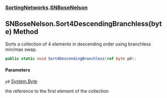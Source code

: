 ### [SortingNetworks](SortingNetworks.md 'SortingNetworks').[SNBoseNelson](SortingNetworks.SNBoseNelson.md 'SortingNetworks.SNBoseNelson')

## SNBoseNelson.Sort4DescendingBranchless(byte) Method

Sorts a collection of 4 elements in descending order using branchless min/max swap.

```csharp
public static void Sort4DescendingBranchless(ref byte p0);
```
#### Parameters

<a name='SortingNetworks.SNBoseNelson.Sort4DescendingBranchless(byte).p0'></a>

`p0` [System.Byte](https://docs.microsoft.com/en-us/dotnet/api/System.Byte 'System.Byte')

the reference to the first element of the collection